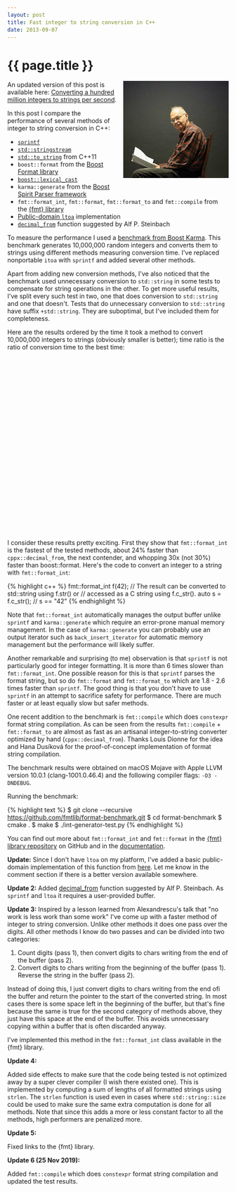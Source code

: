 ```yaml
---
layout: post
title: Fast integer to string conversion in C++
date: 2013-09-07
---
```


{{ page.title }}
================

<div class="separator" style="clear:right; float:right; margin-left:1em; margin-bottom:1em">
    <img border=
    "0" src=
    "/img/knuth.jpg"
    title=
    "Warning: the information from this post can be used for premature optimization."
    width="240">
  </div>

An updated version of this post is available here:
[Converting a hundred million integers to strings per second](
http://www.zverovich.net/2020/06/13/fast-int-to-string-revisited.html).

In this post I compare the performance of several methods
of integer to string conversion in C++:

* [`sprintf`](http://en.cppreference.com/w/cpp/io/c/fprintf)
* [`std::stringstream`](http://en.cppreference.com/w/cpp/io/basic_stringstream)
* [`std::to_string`](http://en.cppreference.com/w/cpp/string/basic_string/to_string) from C++11
* `boost::format` from the [Boost Format library](http://www.boost.org/doc/libs/1_54_0/libs/format/)
* [`boost::lexical_cast`](http://www.boost.org/doc/libs/1_54_0/doc/html/boost_lexical_cast.html)
* `karma::generate` from the [Boost Spirit Parser framework](http://www.boost.org/doc/libs/1_54_0/libs/spirit/doc/html/index.html)
* `fmt::format_int`, `fmt::format`, `fmt::format_to` and `fmt::compile` from
  the [{fmt} library](https://github.com/fmtlib/fmt)
* [Public-domain `ltoa`](http://www8.cs.umu.se/~isak/snippets/ltoa.c) implementation
* [`decimal_from`](http://ideone.com/nrQfA8) function suggested by Alf P. Steinbach

To measure the performance I used a
[benchmark from Boost Karma](http://www.boost.org/doc/libs/1_52_0/libs/spirit/doc/html/spirit/karma/performance_measurements/numeric_performance/int_performance.html).
This benchmark generates 10,000,000 random integers and converts them to strings
using different methods measuring conversion time. I've replaced nonportable
`itoa` with `sprintf` and added several other methods.

Apart from adding new conversion methods, I've also noticed that the benchmark
used unnecessary conversion to `std::string` in some tests
to compensate for string operations in the other. To get more useful results,
I've split every such test in two, one that does conversion to `std::string` and
one that doesn't. Tests that do unnecessary conversion to `std::string` have suffix
`+std::string`. They are suboptimal, but I've included them for completeness.

Here are the results ordered by the time it took a method to convert 10,000,000
integers to strings (obviously smaller is better); time ratio is the ratio of
conversion time to the best time:

<div id="table_div">
</div>
<div style="height: 400px" id="chart_div">
</div>
<script type="text/javascript" src="/files/2013-09-stats.js"></script>

I consider these results pretty exciting. First they show that `fmt::format_int`
is the fastest of the tested methods, about 24% faster than
`cppx::decimal_from`, the next contender, and whopping 30x (not 30%) faster than
boost::format. Here's the code to convert an integer to a string with
`fmt::format_int`:

{% highlight c++ %}
fmt::format_int f(42);
// The result can be converted to std::string using f.str() or
// accessed as a C string using f.c_str().
auto s = f.c_str(); // s == "42"
{% endhighlight %}

Note that `fmt::format_int` automatically manages the output buffer unlike
`sprintf` and `karma::generate` which require an error-prone manual memory
management. In the case of `karma::generate` you can probably use an output
iterator such as `back_insert_iterator` for automatic memory management but the
performance will likely suffer.

Another remarkable and surprising (to me) observation is that
`sprintf` is not particularly good for integer formatting. It is more than 6
times slower than `fmt::format_int`. One possible reason for this is that
`sprintf` parses the format string, but so do `fmt::format` and `fmt::format_to`
which are 1.8 - 2.6 times faster than `sprintf`. The good thing is that you
don't have to use `sprintf` in an attempt to sacrifice safety for performance.
There are much faster or at least equally slow but safer methods.

One recent addition to the benchmark is `fmt::compile` which does `constexpr`
format string compilation. As can be seen from the results `fmt::compile` +
`fmt::format_to` are almost as fast as an artisanal integer-to-string converter
optimized by hand (`cppx::decimal_from`). Thanks Louis Dionne for the idea and
Hana Dusíková for the proof-of-concept implementation of format string
compilation.

The benchmark results were obtained on macOS Mojave with Apple LLVM version
10.0.1 (clang-1001.0.46.4) and the following compiler flags: `-O3 -DNDEBUG`.

Running the benchmark:

{% highlight text %}
$ git clone --recursive https://github.com/fmtlib/format-benchmark.git
$ cd format-benchmark
$ cmake .
$ make
$ ./int-generator-test.py
{% endhighlight %}

You can find out more about `fmt::format_int` and `fmt::format` in the [{fmt}
library repository](https://github.com/fmtlib/fmt) on GitHub and in the
[documentation](http://fmt.dev/).

**Update:**
Since I don't have `ltoa` on my platform, I've added a basic
public-domain implementation of this function from
[here](http://www8.cs.umu.se/~isak/snippets/ltoa.c). Let me know in the
comment section if there is a better version available somewhere.

**Update 2:**
Added [decimal_from](http://ideone.com/nrQfA8) function suggested by Alf P.
Steinbach. As `sprintf` and `ltoa` it requires a user-provided buffer.

**Update 3:**
Inspired by a lesson learned from Alexandrescu's talk that "no work is less
work than some work" I've come up with a faster method of integer to string
conversion. Unlike other methods it does one pass over the digits. All other
methods I know do two passes and can be divided into two categories:

1. Count digits (pass 1), then convert digits to chars writing from the end of
   the buffer (pass 2).
2. Convert digits to chars writing from the beginning of the buffer (pass 1).
   Reverse the string in the buffer (pass 2).

Instead of doing this, I just convert digits to chars writing from the end ofi
the buffer and return the pointer to the start of the converted string. In most
cases there is some space left in the beginning of the buffer, but that's fine
because the same is true for the second category of methods above, they just
have this space at the end of the buffer. This avoids unnecessary copying within
a buffer that is often discarded anyway.

I've implemented this method in the `fmt::format_int` class available in the
{fmt} library.

**Update 4:**

Added side effects to make sure that the code being tested is not optimized
away by a super clever compiler (I wish there existed one). This is implemented
by computing a sum of lengths of all formatted strings using `strlen`. 
The `strlen` function is used even in cases where `std::string::size` could be
used to make sure the same extra computation is done for all methods. Note that
since this adds a more or less constant factor to all the methods, high
performers are penalized more.

**Update 5:**

Fixed links to the {fmt} library.

**Update 6 (25 Nov 2019):**

Added `fmt::compile` which does `constexpr` format string compilation and
updated the test results.

